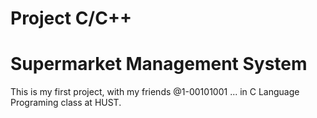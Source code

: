 # Project C/C++
# Supermarket Management System
This is my first project, with my friends @1-00101001 ... in C Language Programing class at HUST.

